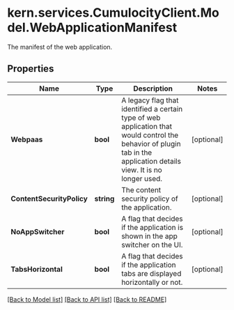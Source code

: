 # kern.services.CumulocityClient.Model.WebApplicationManifest
The manifest of the web application.

## Properties

Name | Type | Description | Notes
------------ | ------------- | ------------- | -------------
**Webpaas** | **bool** | A legacy flag that identified a certain type of web application that would control the behavior of plugin tab in the application details view. It is no longer used.  | [optional] 
**ContentSecurityPolicy** | **string** | The content security policy of the application. | [optional] 
**NoAppSwitcher** | **bool** | A flag that decides if the application is shown in the app switcher on the UI. | [optional] 
**TabsHorizontal** | **bool** | A flag that decides if the application tabs are displayed horizontally or not. | [optional] 

[[Back to Model list]](../README.md#documentation-for-models) [[Back to API list]](../README.md#documentation-for-api-endpoints) [[Back to README]](../README.md)

